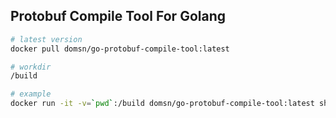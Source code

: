 ## Protobuf Compile Tool For Golang

```bash
# latest version
docker pull domsn/go-protobuf-compile-tool:latest

# workdir
/build

# example
docker run -it -v=`pwd`:/build domsn/go-protobuf-compile-tool:latest sh -c "protoc -I=./api/protobuf-spec --go_out=plugins=grpc:internal/pkg/grpc api.proto"
```
